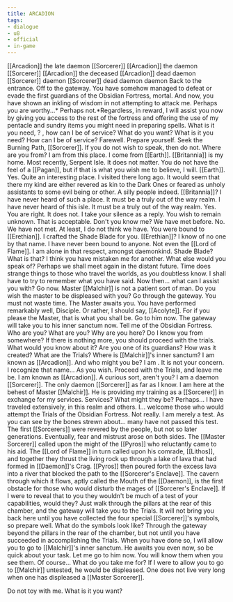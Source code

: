 ```yaml
---
title: ARCADION
tags:
- dialogue
- u8
- official
- in-game
---
```


[[Arcadion]] the late daemon [[Sorcerer]] 
[[Arcadion]] the daemon [[Sorcerer]] 
[[Arcadion]] the deceased 
[[Arcadion]] 
dead daemon [[Sorcerer]] 
daemon [[Sorcerer]] 
dead daemon 
daemon 
Back to the entrance. 
Off to the gateway. 
You have somehow managed to defeat or evade the first guardians of the Obsidian Fortress, mortal. And now, you have shown an inkling of wisdom in not attempting to attack me. Perhaps you are worthy...* Perhaps not.*Regardless, in reward, I will assist you now by giving you access to the rest of the fortress and offering the use of my pentacle and sundry items you might need in preparing spells. 
What is it you need,
?
, how can I be of service?
What do you want? 
What is it you need? 
How can I be of service? 
Farewell. 
Prepare yourself. 
Seek the Burning Path, [[Sorcerer]]. 
If you do not wish to speak, then do not. 
Where are you from? 
I am from this place. 
I come from [[Earth]]. 
[[Britannia]] is my home. 
Most recently, Serpent Isle. 
It does not matter. 
You do not have the feel of a [[Pagan]], but if that is what you wish me to believe, I will. 
[[Earth]]. Yes. Quite an interesting place. I visited there long ago. It would seem that there my kind are either revered as kin to the Dark Ones or feared as unholy assistants to some evil being or other. A silly people indeed. 
[[Britannia]]? I have never heard of such a place. It must be a truly out of the way realm. 
I have never heard of this isle. It must be a truly out of the way realm. 
Yes. You are right. It does not. 
I take your silence as a reply. You wish to remain unknown. That is acceptable. 
Don't you know me? 
We have met before. 
No. We have not met. At least, I do not think we have. 
You were bound to [[Erethian]]. 
I crafted the Shade Blade for you. 
[[Erethian]]? I know of no one by that name. I have never been bound to anyone. Not even the [[Lord of Flame]]. I am alone in that respect, amongst daemonkind. 
Shade Blade? What is that? I think you have mistaken me for another. 
What else would you speak of? 
Perhaps we shall meet again in the distant future. Time does strange things to those who travel the worlds, as you doubtless know. I shall have to try to remember what you have said. Now then... what can I assist you with? 
Go now. Master [[Malchir]] is not a patient sort of man. 
Do you wish the master to be displeased with you? Go through the gateway. 
You must not waste time. The Master awaits you. 
You have performed remarkably well, Disciple. Or rather, I should say, [[Acolyte]]. For if you please the Master, that is what you shall be. Go to him now. The gateway will take you to his inner sanctum now. 
Tell me of the Obsidian Fortress. 
Who are you? 
What are you? Why are you here? 
Do I know you from somewhere? 
If there is nothing more, you should proceed with the trials. 
What would you know about it? 
Are you one of its guardians? 
How was it created? 
What are the Trials? 
Where is [[Malchir]]'s inner sanctum? 
I am known as [[Arcadion]]. And who might you be? 
I am 
.
It is not your concern. 
I recognize that name... 
As you wish. Proceed with the Trials, and leave me be. 
I am known as [[Arcadion]]. 
A curious sort, aren't you? I am a daemon [[Sorcerer]]. The only daemon [[Sorcerer]] as far as I know. I am here at the behest of Master [[Malchir]]. He is providing my training as a [[Sorcerer]] in exchange for my services. 
Services? What might they be? 
Perhaps... I have traveled extensively, in this realm and others. 
I... welcome those who would attempt the Trials of the Obsidian Fortress. 
Not really. I am merely a test. As you can see by the bones strewn about... many have not passed this test. 
The first [[Sorcerers]] were revered by the people, but not so later generations. Eventually, fear and mistrust arose on both sides. The [[Master Sorcerer]] called upon the might of the [[Pyros]] who reluctantly came to his aid. The [[Lord of Flame]] in turn called upon his comrade, [[Lithos]], and together they thrust the living rock up through a lake of lava that had formed in [[Daemon]]'s Crag. [[Pyros]] then poured forth the excess lava into a river that blocked the path to the [[Sorcerer's Enclave]]. The cavern through which it flows, aptly called the Mouth of the [[Daemon]], is the first obstacle for those who would disturb the mages of [[Sorcerer's Enclave]].
If I were to reveal that to you they wouldn't be much of a test of your capabilities, would they? Just walk through the pillars at the rear of this chamber, and the gateway will take you to the Trials. It will not bring you back here until you have collected the four special [[Sorcerer]]'s symbols, so prepare well. 
What do the symbols look like? 
Through the gateway beyond the pillars in the rear of the chamber, but not until you have succeeded in accomplishing the Trials. When you have done so, I will allow you to go to [[Malchir]]'s inner sanctum. He awaits you even now, so be quick about your task. 
Let me go to him now. 
You will know them when you see them. 
Of course... What do you take me for? If I were to allow you to go to [[Malchir]] untested, he would be displeased. One does not live very long when one has displeased a [[Master Sorcerer]]. 

Do not toy with me. What is it you want? 